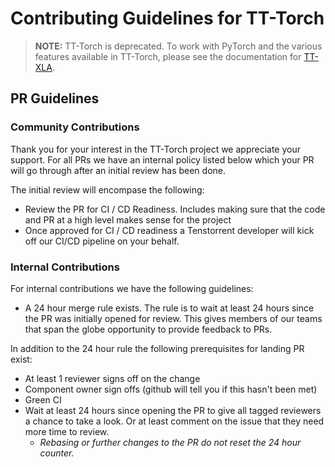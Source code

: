 # Contributing Guidelines for TT-Torch

> **NOTE:** TT-Torch is deprecated. To work with PyTorch and the various features available in TT-Torch, please see the documentation for [TT-XLA](https://github.com/tenstorrent/tt-xla/blob/main/README.md). 

## PR Guidelines
### Community Contributions
Thank you for your interest in the TT-Torch project we appreciate your support.
For all PRs we have an internal policy listed below which your PR will go through after an initial review has been done.

The initial review will encompase the following:
* Review the PR for CI / CD Readiness. Includes making sure that the code and PR at a high level makes sense for the project
* Once approved for CI / CD readiness a Tenstorrent developer will kick off our CI/CD pipeline on your behalf.

### Internal Contributions
For internal contributions we have the following guidelines:

* A 24 hour merge rule exists. The rule is to wait at least 24 hours since the PR was initially opened for review. This gives members of our teams that span the globe opportunity to provide feedback to PRs.

In addition to the 24 hour rule the following prerequisites for landing PR exist:
* At least 1 reviewer signs off on the change
* Component owner sign offs (github will tell you if this hasn't been met)
* Green CI
* Wait at least 24 hours since opening the PR to give all tagged reviewers a chance to take a look.  Or at least comment on the issue that they need more time to review.
  * *Rebasing or further changes to the PR do not reset the 24 hour counter.*
